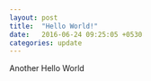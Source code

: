 ```yaml
---
layout: post
title:  "Hello World!"
date:   2016-06-24 09:25:05 +0530
categories: update
---
```

Another Hello World
